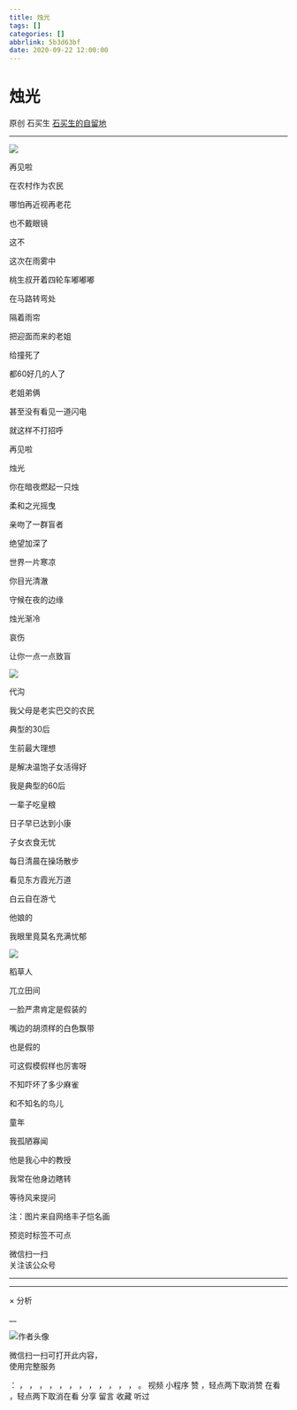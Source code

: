 ```yaml
---
title: 烛光
tags: []
categories: []
abbrlink: 5b3d63bf
date: 2020-09-22 12:00:00
---
```


#  烛光

原创  石买生  [ 石买生的自留地 ](javascript:void\(0\);)

__ _ _ _ _

![](20200922烛光/img1.jpg)

再见啦

在农村作为农民

哪怕再近视再老花

也不戴眼镜

这不

这次在雨雾中

桃生叔开着四轮车嘟嘟嘟

在马路转弯处

隔着雨帘

把迎面而来的老姐

给撞死了

都60好几的人了

老姐弟俩

甚至没有看见一道闪电

就这样不打招呼

再见啦

烛光

你在暗夜燃起一只烛

柔和之光摇曳

亲吻了一群盲者

绝望加深了

世界一片寒凉

你目光清澈

守候在夜的边缘

烛光渐冷

哀伤

让你一点一点致盲

![](20200922烛光/img2.jpg)

代沟

我父母是老实巴交的农民

典型的30后

生前最大理想

是解决温饱子女活得好

我是典型的60后

一辈子吃皇粮

日子早已达到小康

子女衣食无忧

每日清晨在操场散步

看见东方霞光万道

白云自在游弋

他娘的

我眼里竟莫名充满忧郁

![](20200922烛光/img3.jpg)

稻草人

兀立田间

一脸严肃肯定是假装的

嘴边的胡须样的白色飘带

也是假的

可这假模假样也厉害呀

不知吓坏了多少麻雀

和不知名的鸟儿

童年

我孤陋寡闻

他是我心中的教授

我常在他身边瞎转

等待风来提问

注：图片来自网络丰子恺名画

预览时标签不可点

微信扫一扫  
关注该公众号





****



****



×  分析

__

![作者头像](shared/img1.png)

微信扫一扫可打开此内容，  
使用完整服务

：  ，  ，  ，  ，  ，  ，  ，  ，  ，  ，  ，  ，  。  视频  小程序  赞  ，轻点两下取消赞  在看  ，轻点两下取消在看
分享  留言  收藏  听过

